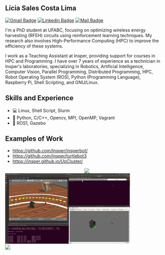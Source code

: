 ## Lícia Sales Costa Lima

[![Gmail Badge](https://img.shields.io/badge/-liciasales0@gmail.com-c71610?style=flat-square&logo=Gmail&logoColor=white&link=mailto:liciasales@gmail.com)](mailto:liciasales0@gmail.com)
[![Linkedin Badge](https://img.shields.io/badge/-Licia%20Sales-2867B2?style=flat-square&logo=Linkedin&logoColor=white&link=https://www.linkedin.com/in/licia-sales-bab98a1a0/)](https://www.linkedin.com/in/licia-sales-bab98a1a0/)
[![Mail Badge](https://img.shields.io/badge/-Youtube-e74c3c?style=flat&labelColor=e74c3c&logo=youtube&logoColor=white)](https://www.youtube.com/channel/UCf9bClE1QOznupcvG7T2IHA) 

I'm a PhD student at UFABC, focusing on optimizing wireless energy harvesting (RFEH) circuits using reinforcement learning techniques. My research also involves High-Performance Computing (HPC) to improve the efficiency of these systems.

I work as a Teaching Assistant at Insper, providing support for courses in HPC and Programming. I have over 7 years of experience as a technician in Insper's laboratories, specializing in Robotics, Artificial Intelligence, Computer Vision, Parallel Programming, Distributed Programming, HPC, Robot Operating System (ROS), Python (Programming Language), Raspberry Pi, Shell Scripting, and GNU/Linux.

## Skills and Experience

* :computer: Linux, Shell Script, Slurm
* :snake: Python, C/C++, Opencv, MPI, OpenMP, Vagrant
* :robot: ROS1, Gazebo


## Examples of Work

* https://github.com/Insper/insperbot/
* https://github.com/insper/turtlebot3
* https://insper.github.io/UpCluster/

<img width="250" align="right" src="https://github.com/liciascl/liciascl/assets/40764768/96c63db3-9436-40e1-947a-89bf2fca7df6" >

<img src="https://github.com/liciascl/licia/blob/main/robotsim.gif" width="400" >

<img width="400px" align="left" src="https://github-readme-stats.vercel.app/api?username=liciascl&theme=" />




